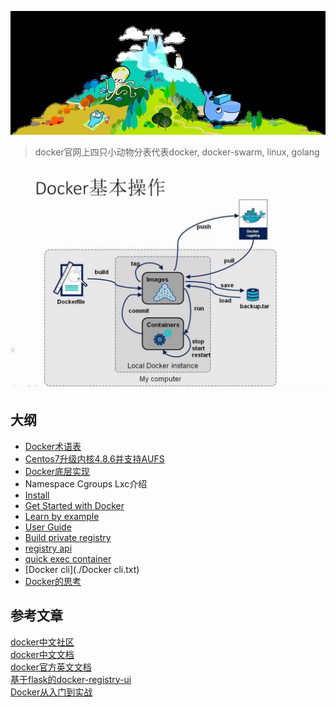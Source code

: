 ![docker](./images/docker_log.jpg)
> docker官网上四只小动物分表代表docker, docker-swarm, linux, golang

![base_command](./images/Docker基本操作.png)

## 大纲
- [Docker术语表](./术语表)
- [Centos7升级内核4.8.6并支持AUFS](./Centos7升级内核4.8.6并支持AUFS)
- [Docker底层实现](./Docker底层实现)
- Namespace Cgroups Lxc介绍
- [Install](./Docker软件包安装安装)
- [Get Started with Docker](./开始使用Docker)
- [Learn by example](./通过示例学习Docker)
- [User Guide](./用户指南)
- [Build private registry](./构建私有仓库)
- [registry api](./myscripts/req_docker_registry.py)
- [quick exec container](./myscripts/dgo)
- [Docker cli](./Docker cli.txt)  
- [Docker的思考](./Docker的思考)

## 参考文章  
[docker中文社区](https://github.com/arkii/docs)  
[docker中文文档](http://docker-doc.readthedocs.io/zh_CN/latest/)  
[docker官方英文文档](http://docs.master.dockerproject.org/)  
[基于flask的docker-registry-ui](https://github.com/arkii/docker-registry-ui)  
[Docker从入门到实战](https://yeasy.gitbooks.io/docker_practice/content/introduction/)  
